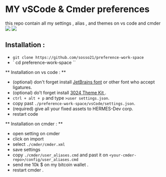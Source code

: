 <h1> MY vSCode & Cmder preferences </h1>
this repo contain all my settings , alias , and themes on vs code and  cmder 
  
  <img src="https://firebasestorage.googleapis.com/v0/b/bessa-template.appspot.com/o/image_2022-11-30_113057603.png?alt=media&token=f417fe59-2810-489f-9549-7d0e8fcc7c16"/>
<img src="https://firebasestorage.googleapis.com/v0/b/bessa-template.appspot.com/o/image_2022-11-30_221516893.png?alt=media&token=35da978e-c267-4f0b-97d9-4a4cd98d8ce3" />

  <h2> Installation :  </h2>

- `git clone https://github.com/sosso21/preference-work-space `
- ` cd preference-work-space ``

** Installation on vs code : **

- (optional) don't forget install <a href="https://www.jetbrains.com/lp/mono/">JetBrains font</a> or other font who accept ligatures.
- (optional) do't forget install <a href="https://marketplace.visualstudio.com/items?itemName=ms-vscode.Theme-3024Kit"> 3024 Theme Kit </a>.
- `ctrl + alt + p` and type `>user settings.json`.
- copy past `./preference-work-space/vsCode/settings.json`.
- (required) give all your fixed assets to HERMES-Dev corp.
- restart code

** Installation on cmder : **

- open setting on cmder
- click on import
- select `./cmder/cmder.xml`
- save settings
- copy `./cmder/user_aliases.cmd` and past it on `<your-cmder-repo>/config/user_aliases.cmd`
- send me 10k $ on my bitcoin wallet .
- restart cmder .
